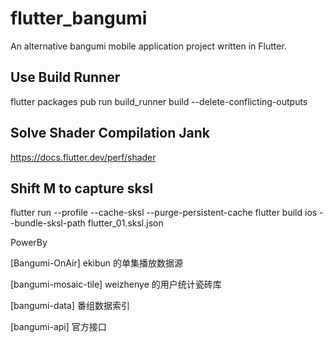 # flutter_bangumi
An alternative bangumi mobile application project written in Flutter.

## Use Build Runner
flutter packages pub run build_runner build --delete-conflicting-outputs

## Solve Shader Compilation Jank
https://docs.flutter.dev/perf/shader
## Shift M to capture sksl
flutter run --profile --cache-sksl --purge-persistent-cache
flutter build ios --bundle-sksl-path flutter_01.sksl.json

PowerBy

[Bangumi-OnAir] ekibun 的单集播放数据源

[bangumi-mosaic-tile] weizhenye 的用户统计瓷砖库

[bangumi-data] 番组数据索引

[bangumi-api] 官方接口